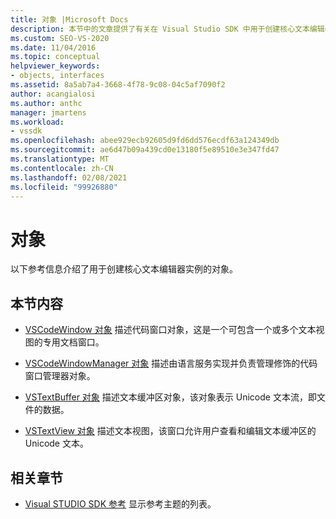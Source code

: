 ```yaml
---
title: 对象 |Microsoft Docs
description: 本节中的文章提供了有关在 Visual Studio SDK 中用于创建核心文本编辑器实例的对象的参考信息。
ms.custom: SEO-VS-2020
ms.date: 11/04/2016
ms.topic: conceptual
helpviewer_keywords:
- objects, interfaces
ms.assetid: 8a5ab7a4-3668-4f78-9c08-04c5af7090f2
author: acangialosi
ms.author: anthc
manager: jmartens
ms.workload:
- vssdk
ms.openlocfilehash: abee929ecb92605d9fd6dd576ecdf63a124349db
ms.sourcegitcommit: ae6d47b09a439cd0e13180f5e89510e3e347fd47
ms.translationtype: MT
ms.contentlocale: zh-CN
ms.lasthandoff: 02/08/2021
ms.locfileid: "99926880"
---
```

# <a name="objects"></a>对象
以下参考信息介绍了用于创建核心文本编辑器实例的对象。

## <a name="in-this-section"></a>本节内容
- [VSCodeWindow 对象](../extensibility/vscodewindow-object.md) 描述代码窗口对象，这是一个可包含一个或多个文本视图的专用文档窗口。

- [VSCodeWindowManager 对象](../extensibility/vscodewindowmanager-object.md) 描述由语言服务实现并负责管理修饰的代码窗口管理器对象。

- [VSTextBuffer 对象](../extensibility/vstextbuffer-object.md) 描述文本缓冲区对象，该对象表示 Unicode 文本流，即文件的数据。

- [VSTextView 对象](../extensibility/vstextview-object.md) 描述文本视图，该窗口允许用户查看和编辑文本缓冲区的 Unicode 文本。

## <a name="related-sections"></a>相关章节
- [Visual STUDIO SDK 参考](../extensibility/visual-studio-sdk-reference.md) 显示参考主题的列表。
